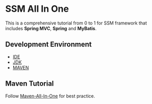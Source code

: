 # SSM All In One
This is a comprehensive tutorial from 0 to 1 for SSM framework that includes **Spring MVC**, **Spring** and **MyBatis**.

## Development Environment
- [IDE](https://www.jetbrains.com/idea/)
- [JDK](https://www.oracle.com/java/technologies/downloads/)
- [MAVEN](https://maven.apache.org/download.cgi)

## Maven Tutorial

Follow [Maven-All-In-One](https://github.com/YugenFring/Maven-All-In-One) for best practice.
